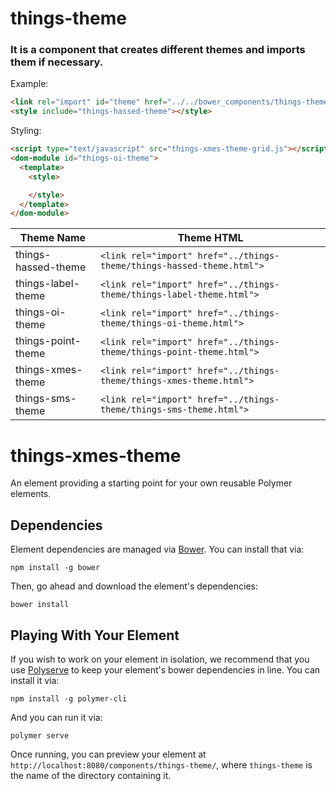 # things-theme

### It is a component that creates different themes and imports them if necessary.

Example:

```html
<link rel="import" id="theme" href="../../bower_components/things-theme/things-hassed-theme.html">
<style include="things-hassed-theme"></style>
```

Styling:

```html
<script type="text/javascript" src="things-xmes-theme-grid.js"></script>
<dom-module id="things-oi-theme">
  <template>
    <style>

    </style>
  </template>
</dom-module>
```

|Theme Name               |Theme HTML                                                                   |
|-------------------------|-----------------------------------------------------------------------------|
|things-hassed-theme      |`<link rel="import" href="../things-theme/things-hassed-theme.html">`        |
|things-label-theme       |`<link rel="import" href="../things-theme/things-label-theme.html">`         |
|things-oi-theme          |`<link rel="import" href="../things-theme/things-oi-theme.html">`            |
|things-point-theme       |`<link rel="import" href="../things-theme/things-point-theme.html">`         |
|things-xmes-theme        |`<link rel="import" href="../things-theme/things-xmes-theme.html">`          |
|things-sms-theme         |`<link rel="import" href="../things-theme/things-sms-theme.html">`           |

# things-xmes-theme

An element providing a starting point for your own reusable Polymer elements.

## Dependencies

Element dependencies are managed via [Bower](http://bower.io/). You can install that via:

    npm install -g bower

Then, go ahead and download the element's dependencies:

    bower install


## Playing With Your Element

If you wish to work on your element in isolation, we recommend that you use
[Polyserve](https://github.com/PolymerLabs/polyserve) to keep your element's
bower dependencies in line. You can install it via:

    npm install -g polymer-cli

And you can run it via:

    polymer serve

Once running, you can preview your element at
`http://localhost:8080/components/things-theme/`, where `things-theme` is the name of the directory containing it.
